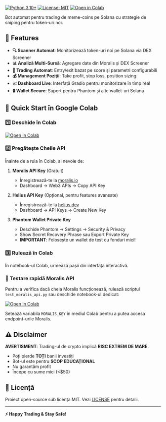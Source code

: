 [![Python 3.10+](https://img.shields.io/badge/python-3.10+-blue.svg)](https://www.python.org/downloads/)
[![License: MIT](https://img.shields.io/badge/License-MIT-yellow.svg)](https://opensource.org/licenses/MIT)
[![Open in Colab](https://colab.research.google.com/assets/colab-badge.svg)](https://colab.research.google.com/github/YOUR_USERNAME/solana-sniper-bot/blob/main/notebooks/sniper_colab.ipynb)

Bot automat pentru trading de meme-coins pe Solana cu strategie de sniping pentru token-uri noi.

## 🎯 Features

- **🔍 Scanner Automat**: Monitorizează token-uri noi pe Solana via DEX Screener
- **📊 Analiză Multi-Sursă**: Agregare date din Moralis și DEX Screener  
- **🤖 Trading Automat**: Entry/exit bazat pe score și parametri configurabili
- **💰 Management Poziții**: Take profit, stop loss, position sizing
- **📈 Dashboard Live**: Interfață Gradio pentru monitorizare în timp real
- **🔒 Wallet Secure**: Suport pentru Phantom și alte wallet-uri Solana

## 🚀 Quick Start în Google Colab

### 1️⃣ Deschide în Colab
[![Open In Colab](https://colab.research.google.com/assets/colab-badge.svg)](https://colab.research.google.com/github/YOUR_USERNAME/solana-sniper-bot/blob/main/notebooks/sniper_colab.ipynb)

### 2️⃣ Pregătește Cheile API

Înainte de a rula în Colab, ai nevoie de:

1. **Moralis API Key** (Gratuit)
   - Înregistrează-te la [moralis.io](https://moralis.io/)
   - Dashboard → Web3 APIs → Copy API Key

2. **Helius API Key** (Opțional, pentru features avansate)
   - Înregistrează-te la [helius.dev](https://www.helius.dev/)
   - Dashboard → API Keys → Create New Key

3. **Phantom Wallet Private Key**
   - Deschide Phantom → Settings → Security & Privacy
   - Show Secret Recovery Phrase sau Export Private Key
   - **IMPORTANT**: Folosește un wallet de test cu fonduri mici!

### 3️⃣ Rulează în Colab

În notebook-ul Colab, urmează pașii din interfața interactivă.

### 🔬 Testare rapidă Moralis API

Pentru a verifica dacă cheia Moralis funcționează, rulează scriptul
`test_moralis_api.py` sau deschide notebook-ul dedicat:

[![Open In Colab](https://colab.research.google.com/assets/colab-badge.svg)](https://colab.research.google.com/github/YOUR_USERNAME/solana-sniper-bot/blob/main/notebooks/moralis_api_test.ipynb)

Setează variabila `MORALIS_KEY` în mediul Colab pentru a putea accesa
endpoint-urile Moralis.

## ⚠️ Disclaimer

**AVERTISMENT**: Trading-ul de crypto implică **RISC EXTREM DE MARE**.

- Poți pierde **TOȚI** banii investiți
- Bot-ul este pentru **SCOP EDUCAȚIONAL**
- Nu garantăm profit
- Începe cu sume mici (<$50)

## 📜 Licență

Proiect open-source sub licența MIT. Vezi [LICENSE](LICENSE) pentru detalii.

---

**⚡ Happy Trading & Stay Safe!**
